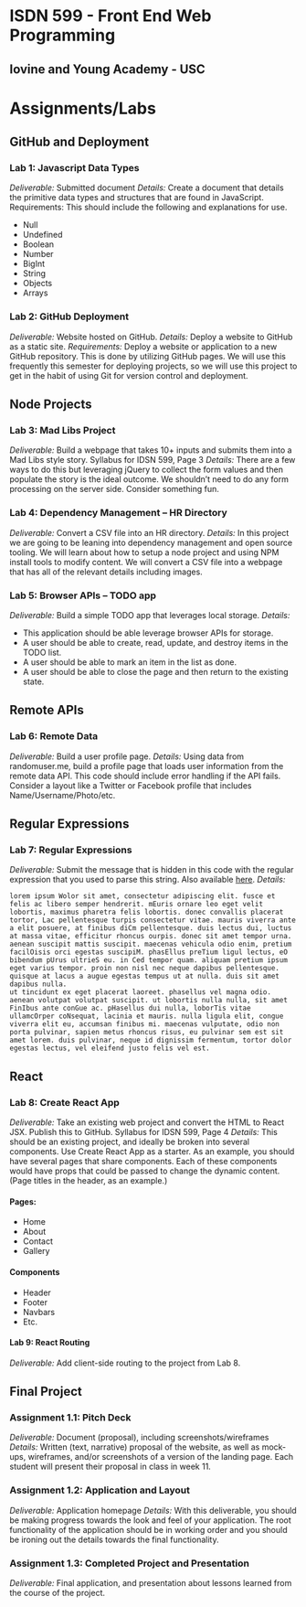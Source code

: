 # ISDN 599 - Front End Web Programming

## Iovine and Young Academy - USC

# Assignments/Labs

## GitHub and Deployment

### Lab 1: Javascript Data Types

*Deliverable:* Submitted document
*Details:* Create a document that details the primitive data types and structures that are found in JavaScript. Requirements: This should include the following and explanations for use.
* Null
* Undefined
* Boolean
* Number
* BigInt
* String
* Objects
* Arrays

### Lab 2: GitHub Deployment

*Deliverable:* Website hosted on GitHub.
*Details:* Deploy a website to GitHub as a static site.
*Requirements:* Deploy a website or application to a new GitHub repository. This is done by utilizing GitHub pages. We will use this frequently this semester for deploying projects, so we will use this project to get in the habit of using Git for version control and deployment.

## Node Projects

### Lab 3: Mad Libs Project

*Deliverable:* Build a webpage that takes 10+ inputs and submits them into a Mad Libs style story. Syllabus for IDSN 599, Page 3
*Details:* There are a few ways to do this but leveraging jQuery to collect the form values and then populate the story is the ideal outcome. We shouldn’t need to do any form processing on the server side. Consider something fun.

### Lab 4: Dependency Management – HR Directory

*Deliverable:* Convert a CSV file into an HR directory.
*Details:* In this project we are going to be leaning into dependency management and open source tooling. We will learn about how to setup a node project and using NPM install tools to modify content. We will convert a CSV file into a webpage that has all of the relevant details including images.

### Lab 5: Browser APIs – TODO app
*Deliverable:* Build a simple TODO app that leverages local storage.
*Details:*
* This application should be able leverage browser APIs for storage.
* A user should be able to create, read, update, and destroy items in the TODO list.
* A user should be able to mark an item in the list as done.
* A user should be able to close the page and then return to the existing state.

## Remote APIs

### Lab 6: Remote Data

*Deliverable:* Build a user profile page.
*Details:* Using data from randomuser.me, build a profile page that loads user information from the remote data API. This code should include error handling if the API fails. Consider a layout like a Twitter or Facebook profile that includes Name/Username/Photo/etc.

## Regular Expressions

### Lab 7: Regular Expressions
*Deliverable:* Submit the message that is hidden in this code with the regular expression that you used to parse this string. Also available [here](https://gist.github.com/whyisjake/ba2d2bfa13dcce01f39ab521dfc1ca6c).
*Details:*
```
lorem ipsum Wolor sit amet, consectetur adipiscing elit. fusce et felis ac libero semper hendrerit. mEuris ornare leo eget velit lobortis, maximus pharetra felis lobortis. donec convallis placerat tortor, Lac pellentesque turpis consectetur vitae. mauris viverra ante a elit posuere, at finibus diCm pellentesque. duis lectus dui, luctus at massa vitae, efficitur rhoncus ourpis. donec sit amet tempor urna. aenean suscipit mattis suscipit. maecenas vehicula odio enim, pretium facilOisis orci egestas suscipiM. phasEllus preTium ligul lectus, eO bibendum pUrus ultrieS eu. in Ced tempor quam. aliquam pretium ipsum eget varius tempor. proin non nisl nec neque dapibus pellentesque. quisque at lacus a augue egestas tempus ut at nulla. duis sit amet dapibus nulla.
ut tincidunt ex eget placerat laoreet. phasellus vel magna odio. aenean volutpat volutpat suscipit. ut lobortis nulla nulla, sit amet FinIbus ante conGue ac. pHasellus dui nulla, loborTis vitae ullamcOrper coNsequat, lacinia et mauris. nulla ligula elit, congue viverra elit eu, accumsan finibus mi. maecenas vulputate, odio non porta pulvinar, sapien metus rhoncus risus, eu pulvinar sem est sit amet lorem. duis pulvinar, neque id dignissim fermentum, tortor dolor egestas lectus, vel eleifend justo felis vel est.
```

## React

### Lab 8: Create React App
*Deliverable:* Take an existing web project and convert the HTML to React JSX. Publish this to GitHub. Syllabus for IDSN 599, Page 4
*Details:* This should be an existing project, and ideally be broken into several components. Use Create React App as a starter. As an example, you should have several pages that share components. Each of these components would have props that could be passed to change the dynamic content. (Page titles in the header, as an example.)
#### Pages:
* Home
* About
* Contact
* Gallery

#### Components
* Header
* Footer
* Navbars
* Etc.

#### Lab 9: React Routing
*Deliverable:* Add client-side routing to the project from Lab 8.

## Final Project

### Assignment 1.1: Pitch Deck
*Deliverable:* Document (proposal), including screenshots/wireframes
*Details:* Written (text, narrative) proposal of the website, as well as mock-ups, wireframes, and/or screenshots of a version of the landing page.
Each student will present their proposal in class in week 11.

### Assignment 1.2: Application and Layout
*Deliverable:* Application homepage
*Details:* With this deliverable, you should be making progress towards the look and feel of your application. The root functionality of the application should be in working order and you should be ironing out the details towards the final functionality.

### Assignment 1.3: Completed Project and Presentation
*Deliverable:* Final application, and presentation about lessons learned from the course of the project.
